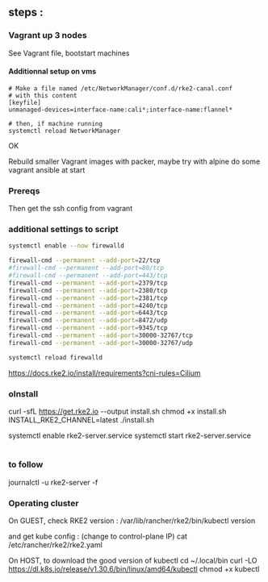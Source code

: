
## steps : 

### Vagrant up 3 nodes

See Vagrant file, bootstart machines

#### Additionnal setup on vms

```
# Make a file named /etc/NetworkManager/conf.d/rke2-canal.conf
# with this content
[keyfile]
unmanaged-devices=interface-name:cali*;interface-name:flannel*

# then, if machine running
systemctl reload NetworkManager
```
OK


Rebuild smaller Vagrant images with packer, maybe try with alpine
do some vagrant ansible at start

### Prereqs

Then get the ssh config from vagrant

### additional settings to script

```bash
systemctl enable --now firewalld

firewall-cmd --permanent --add-port=22/tcp
#firewall-cmd --permanent --add-port=80/tcp
#firewall-cmd --permanent --add-port=443/tcp
firewall-cmd --permanent --add-port=2379/tcp
firewall-cmd --permanent --add-port=2380/tcp
firewall-cmd --permanent --add-port=2381/tcp
firewall-cmd --permanent --add-port=4240/tcp
firewall-cmd --permanent --add-port=6443/tcp
firewall-cmd --permanent --add-port=8472/udp
firewall-cmd --permanent --add-port=9345/tcp
firewall-cmd --permanent --add-port=30000-32767/tcp
firewall-cmd --permanent --add-port=30000-32767/udp

systemctl reload firewalld
```

https://docs.rke2.io/install/requirements?cni-rules=Cilium

### oInstall

curl -sfL https://get.rke2.io --output install.sh
chmod +x install.sh
INSTALL_RKE2_CHANNEL=latest ./install.sh

systemctl enable rke2-server.service
systemctl start rke2-server.service
#

### to follow
journalctl -u rke2-server -f




### Operating cluster
On GUEST, check RKE2 version :
/var/lib/rancher/rke2/bin/kubectl version

and get kube config : (change to control-plane IP)
cat /etc/rancher/rke2/rke2.yaml


On HOST, to download the good version of kubectl 
cd ~/.local/bin
curl -LO https://dl.k8s.io/release/v1.30.6/bin/linux/amd64/kubectl
chmod +x kubectl



